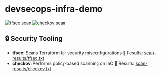 # devsecops-infra-demo
[![tfsec scan](https://github.com/dburns2236/devsecops-infra-demo/actions/workflows/tfsec.yml/badge.svg)](https://github.com/dburns2236/devsecops-infra-demo/actions/workflows/tfsec.yml)
[![checkov scan](https://github.com/dburns2236/devsecops-infra-demo/actions/workflows/checkov.yml/badge.svg)](https://github.com/dburns2236/devsecops-infra-demo/actions/workflows/checkov.yml)

## :lock: Security Tooling
- **tfsec**: Scans Terraform for security misconfigurations
&#128279; Results: [scan-results/tfsec.txt](scan-results/tfsec.txt)
- **checkov**: Performs policy-based scanning on IaC
&#128279; Results: [scan-results/checkov.txt](scan-results/checkov.txt)